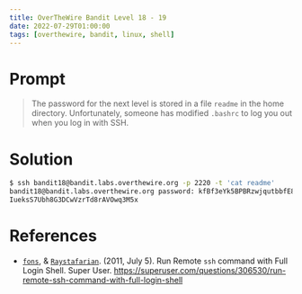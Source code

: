 ```yaml
---
title: OverTheWire Bandit Level 18 - 19
date: 2022-07-29T01:00:00
tags: [overthewire, bandit, linux, shell]
---
```

# Prompt
> The password for the next level is stored in a file `readme` in the home directory. Unfortunately, someone has modified `.bashrc` to log you out when you log in with SSH.

# Solution
```sh
$ ssh bandit18@bandit.labs.overthewire.org -p 2220 -t 'cat readme'
bandit18@bandit.labs.overthewire.org password: kfBf3eYk5BPBRzwjqutbbfE887SVc5Yd
IueksS7Ubh8G3DCwVzrTd8rAVOwq3M5x
```

# References
* [`fons`](https://superuser.com/users/238773/fons), & [`Raystafarian`](https://superuser.com/users/116196/raystafarian). (2011, July 5). Run Remote `ssh` command with Full Login Shell. Super User. https://superuser.com/questions/306530/run-remote-ssh-command-with-full-login-shell
